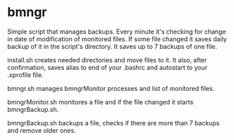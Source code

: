 # bmngr
Simple script that manages backups. 
Every minute it's checking for change in date of modification of monitored files. If some file changed it saves daily backup of it in the script's directory. It saves up to 7 backups of one file.

install.sh creates needed directories and move files to it. It also, after confirmation, saves alias to end of your .bashrc and autostart to your .xprofile file.

bmngr.sh manages bmngrMonitor processes and list of monitored files.

bmngrMonitor.sh monitores a file and if the file changed it starts bmngrBackup.sh.

bmngrBackup.sh backups a file, checks if there are more than 7 backups and remove older ones. 

